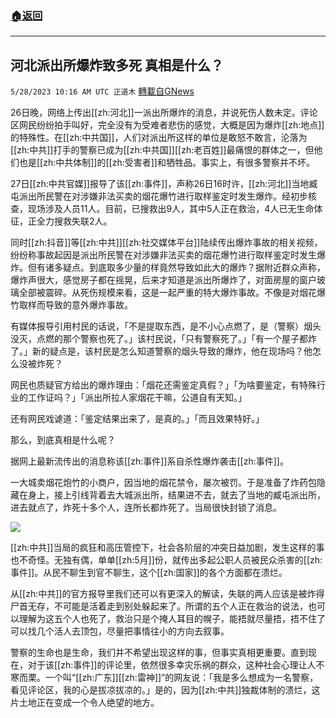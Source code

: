 ###  [:house:返回](README.md)
---


## 河北派出所爆炸致多死 真相是什么？
`5/28/2023 10:16 AM UTC 正道木` [轉載自GNews](https://gnews.org/articles/1337213)

26日晚，网络上传出[[zh:河北]]一派出所爆炸的消息，并说死伤人数未定。评论区网民纷纷拍手叫好，完全没有为受难者悲伤的感觉，大概是因为爆炸[[zh:地点]]的特殊性。在[[zh:中共国]]，人们对派出所这样的单位是敢怒不敢言，沦落为[[zh:中共]]打手的警察已成为[[zh:中共国]][[zh:老百姓]]最痛恨的群体之一，但他们也是[[zh:中共体制]]的[[zh:受害者]]和牺牲品。事实上，有很多警察并不坏。

27日[[zh:中共官媒]]报导了该[[zh:事件]]，声称26日16时许，[[zh:河北]]当地臧屯派出所民警在对涉嫌非法买卖的烟花爆竹进行取样鉴定时发生爆炸。经初步核查，现场涉及人员11人。目前，已搜救出9人，其中5人正在救治，4人已无生命体征，正全力搜救失联2人。

同时[[zh:抖音]]等[[zh:中共]][[zh:社交媒体平台]]陆续传出爆炸事故的相关视频，纷纷称事故起因是派出所民警在对涉嫌非法买卖的烟花爆竹进行取样鉴定时发生爆炸。但有诸多疑点。到底取多少量的样竟然导致如此大的爆炸？据附近群众声称，爆炸声很大，感觉房子都在摇晃，后来才知道是派出所爆炸了，对面房屋的窗户玻璃全部被震碎。从死伤规模来看，这是一起严重的特大爆炸事故。不像是对烟花爆竹取样而导致的意外爆炸事故。

有媒体报导引用村民的话说，「不是提取东西，是不小心点燃了，是（警察）烟头没灭，点燃的那个警察也死了。」该村民说，「只有警察死了。」「有一个屋子都炸了。」新的疑点是，该村民是怎么知道警察的烟头导致的爆炸，他在现场吗？他怎么没被炸死？

网民也质疑官方给出的爆炸理由：「烟花还需鉴定真假？」「为啥要鉴定，有特殊行业的工作证吗？」「派出所拉人家烟花干嘛，公道自有天知。」

还有网民戏谑道：「鉴定结果出来了，是真的。」「而且效果特好。」

那么，到底真相是什么呢？

据网上最新流传出的消息称该[[zh:事件]]系自杀性爆炸袭击[[zh:事件]]。

一大城卖烟花炮竹的小商户，因当地的烟花禁令，屡次被罚。于是准备了炸药包隐藏在身上，接上引线背着去大城派出所，结果进不去，就去了当地的臧屯派出所，进去就点了，炸死十多个人，连所长都炸死了。当局很快封锁了消息。

![](https://ipfs.gnews.org/ipfs/QmVERpUhUN2xsPJnEcK2ViP6rpgnvFgRarX1uxEVULE6Br?filename=合.jpg)

[[zh:中共]]当局的疯狂和高压管控下，社会各阶层的冲突日益加剧，发生这样的事也不奇怪。无独有偶，单单[[zh:5月]]份，就传出多起公职人员被民众杀害的[[zh:事件]]。从民不聊生到官不聊生，这个[[zh:国家]]的各个方面都在溃烂。

从[[zh:中共]]的官方报导里我们还可以有更深入的解读，失联的两人应该是被炸得尸首无存，不可能是活着走到别处躲起来了。所谓的五个人正在救治的说法，也可以理解为这五个人也死了，救治只是个掩人耳目的幌子，能捂就尽量捂，捂不住了可以找几个活人去顶包，尽量把事情往小的方向去叙事。

警察的生命也是生命，我们并不希望出现这样的事，但事实真相更重要。直到现在，对于该[[zh:事件]]的评论里，依然很多幸灾乐祸的群众，这种社会心理让人不寒而栗。一个叫“[[zh:广东]][[zh:雷神]]”的网友说：「我是多么想成为一名警察，看见评论区，我的心是拔凉拔凉的。」是的，因为[[zh:中共]]独裁体制的溃烂，这片土地正在变成一个令人绝望的地方。
